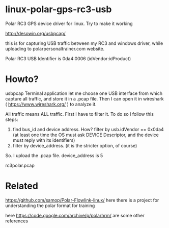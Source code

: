 # linux-polar-gps-rc3-usb
Polar RC3 GPS device driver for linux. Try to make it working

http://desowin.org/usbpcap/

this is for capturing USB traffic between my RC3 and windows driver, while uploading to polarpersonaltrainer.com website.

Polar RC3 USB Identifier is 0da4:0006 (idVendor:idProduct)

# Howto?

usbpcap Terminal application let me choose one USB interface from which capture all traffic, and store it in a .pcap file.
Then I can open it in wireshark ( https://www.wireshark.org/ ) to analyze it.

All traffic means ALL traffic. First I have to filter it. To do so I follow this steps:

1. find bus_id and device address. How? filter by usb.idVendor == 0x0da4 (at least one time the OS must ask DEVICE Descriptor, and the device must reply with its identifiers)
2. filter by device_address. (it is the stricter option, of course)

So. I upload the .pcap file. device_address is 5

rc3polar.pcap


# Related

https://github.com/samop/Polar-Flowlink-linux/ here there is a project for understanding the polar format for training

here https://code.google.com/archive/p/polarhrm/ are some other references
